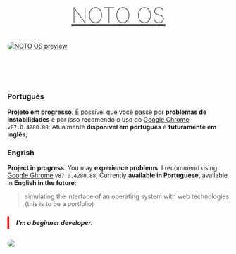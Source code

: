 [<h1 style="font-size: 3rem; text-align: center; font-weight: 100; color: #450052" onmouseover="this.style.color = '#c100e6'" onmouseout="this.style.color = '#450052'">NOTO OS</h1>](https://meawto.github.io/)

[<img alt="NOTO OS preview" src="https://i.imgur.com/ceRGNok.png" onmouseover="this.style.transform = 'scale(1.03)'; this.style.boxShadow = '0 0.6rem 1.2rem black';" onmouseout="this.style.transform = 'scale(1)'; this.style.boxShadow = '0 0.6rem 1.2rem transparent'" style="border-radius: 0.8rem; box-shadow: 0 0.6rem 1.2rem transparent; display: block; margin: 0 auto; margin-bottom: 6rem; transition: transform 100ms ease-out, box-shadow 200ms">](https://meawto.github.io/)

### Português
**Projeto em progresso**. É possível que você passe por **problemas de instabilidades** e por isso recomendo o uso do [Google Chrome](https://www.google.com/chrome/) `v87.0.4280.88`;
Atualmente **disponível em português** e **futuramente em inglês**;

 ### Engrish
**Project in progress**. You may **experience problems**. I recommend using [Google Ghrome](https://www.google.com/chrome/) `v87.0.4280.88`;
Currently **available in Portuguese**, available in **English in the future**;

> simulating the interface of an operating system with web technologies (this is to be a portfolio)

<h5 style="border-left: 0.25rem solid red; padding: 0.4rem 1rem; color: var(--color-text-tertiary);"> I'm a beginner developer.</h5>

<img src="https://data.whicdn.com/images/329013573/original.gif" style="display: block; border-radius: 0.8rem">